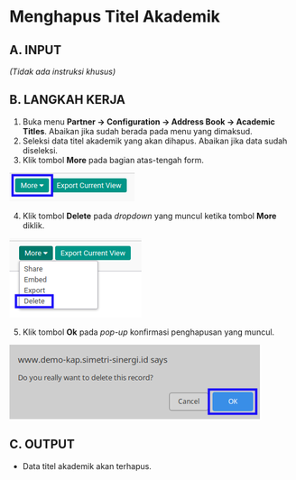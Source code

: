 # Menghapus Titel Akademik

## A. INPUT

*(Tidak ada instruksi khusus)*

## B. LANGKAH KERJA

1. Buka menu **Partner -> Configuration -> Address Book -> Academic Titles**. Abaikan jika sudah berada pada menu yang dimaksud.
2. Seleksi data titel akademik yang akan dihapus. Abaikan jika data sudah diseleksi.
3. Klik tombol **More** pada bagian atas-tengah form.

![](../../../img/titel-akademik/tombol-more.png)

4. Klik tombol **Delete** pada *dropdown* yang muncul ketika tombol **More** diklik.

![](../../../img/titel-akademik/tombol-more-delete.png)

5. Klik tombol **Ok** pada *pop-up* konfirmasi penghapusan yang muncul.

![](../../../img/titel-akademik/popup-konfirmasi-delete.png)

## C. OUTPUT

* Data titel akademik akan terhapus.
